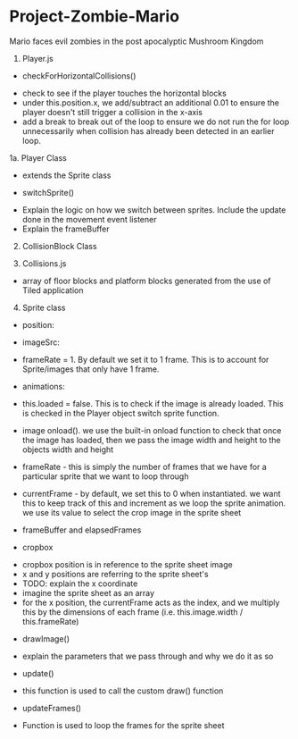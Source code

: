 # Project-Zombie-Mario

Mario faces evil zombies in the post apocalyptic Mushroom Kingdom

1. Player.js

- checkForHorizontalCollisions()

* check to see if the player touches the horizontal blocks
* under this.position.x, we add/subtract an additional 0.01 to ensure the player doesn't still trigger a collision in the x-axis
* add a break to break out of the loop to ensure we do not run the for loop unnecessarily when collision has already been detected in an earlier loop.

1a.  Player Class

* extends the Sprite class


- switchSprite()
* Explain the logic on how we switch between sprites. Include the update done in the movement event listener
* Explain the frameBuffer


2. CollisionBlock Class

3. Collisions.js

- array of floor blocks and platform blocks generated from the use of Tiled application

4. Sprite class

- position:
- imageSrc:
- frameRate = 1. By default we set it to 1 frame. This is to account for Sprite/images that only have 1 frame.

- animations:

- this.loaded = false. This is to check if the image is already loaded. This is checked in the Player object switch sprite function. 

- image onload(). we use the built-in onload function to check that once the image has loaded, then we pass the image width and height to the objects width and height
- frameRate - this is simply the number of frames that we have for a particular sprite that we want to loop through
- currentFrame - by default, we set this to 0 when instantiated. we want this to keep track of this and increment as we loop the sprite animation. we use its value to select the crop image in the sprite sheet
- frameBuffer and elapsedFrames


- cropbox

* cropbox position is in reference to the sprite sheet image
* x and y positions are referring to the sprite sheet's
* TODO: explain the x coordinate
* imagine the sprite sheet as an array
* for the x position, the currentFrame acts as the index, and we multiply this by the dimensions of each frame (i.e. this.image.width / this.frameRate)

- drawImage()

* explain the parameters that we pass through and why we do it as so

- update()

* this function is used to call the custom draw() function

- updateFrames()
* Function is used to loop the frames for the sprite sheet